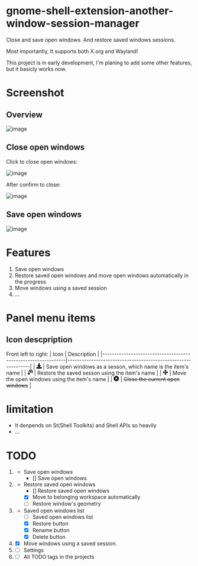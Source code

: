 # gnome-shell-extension-another-window-session-manager
Close and save open windows. And restore saved windows sessions.

Most importantly, It supports both X.org and Wayland!

This project is in early development, I'm planing to add some other features, but it basicly works now.

# Screenshot

## Overview
![image](https://user-images.githubusercontent.com/2271720/147340739-0bdfb598-048f-41cd-b711-e1692556cc73.png)

## Close open windows
Click to close open windows:

![image](https://user-images.githubusercontent.com/2271720/147340779-acccb8c7-142d-4250-a511-d55ccdc153aa.png)

After confirm to close:

![image](https://user-images.githubusercontent.com/2271720/147340835-853e1672-9b99-4411-a62b-df22a8450b3d.png)

## Save open windows
![image](https://user-images.githubusercontent.com/2271720/147341045-0110b01d-495f-417b-9dd0-2c9e35f3d0b0.png)


# Features
1. Save open windows
2. Restore saved open windows and move open windows automatically in the progress
3. Move windows using a saved session
4. ...

# Panel menu items

## Icon descpription
Front left to right:
| Icon                                                         | Description                                                             |
|--------------------------------------------------------------|--------------------------------------------------------------|
| <img src=icons/save-symbolic.svg width="14" height="14">     | Save open windows as a sesson, which name is the item's name |
| <img src=icons/restore-symbolic.svg width="14" height="14">  | Restore the saved sesson using the item's name               |
| <img src=icons/move-symbolic.svg width="14" height="14">     | Move the open windows using the item's name                  |
| ~~<img src=icons/close-symbolic.svg width="14" height="14">~~    | ~~Close the current open windows~~                               |


# limitation
- It denpends on St(Shell Toolkits) and Shell APIs so heavily
- ...

# TODO
1. - Save open windows
     - [] Save open windows 
3. - Restore saved open windows
      - [] Restore saved open windows
      - [x] Move to belonging workspace automatically
      - [ ] Restore window's geometry
4. - Saved open windows list
      - [ ] Saved open windows list
      - [x] Restore button
      - [x] Rename button
      - [x] Delete button
5. - [x] Move windows using a saved session.
6. - [ ] Settings
7. - [ ] All TODO tags in the projects

